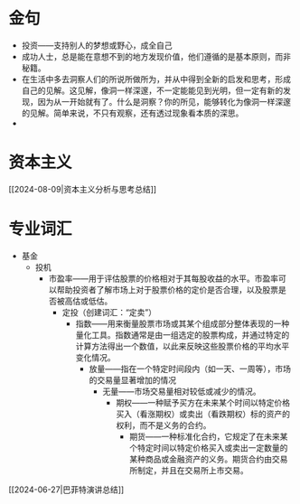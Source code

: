 # 金句

- 投资——支持别人的梦想或野心，成全自己
- 成功人士，总是能在意想不到的地方发现价值，他们遵循的是基本原则，而非秘籍。
- 在生活中多去洞察人们的所说所做所为，并从中得到全新的启发和思考，形成自己的见解。这见解，像洞一样深邃，不一定能能见到光明，但一定有新的发现，因为从一开始就有了。什么是洞察？你的所见，能够转化为像洞一样深邃的见解。简单来说，不只有观察，还有透过现象看本质的深思。
- 

# 资本主义

[[2024-08-09|资本主义分析与思考总结]] 

# 专业词汇

- 基金
	- 投机
		- 市盈率——用于评估股票的价格相对于其每股收益的水平。市盈率可以帮助投资者了解市场上对于股票价格的定价是否合理，以及股票是否被高估或低估。
			- 定投（创建词汇：“定卖”）
				- 指数——用来衡量股票市场或其某个组成部分整体表现的一种量化工具。指数通常是由一组选定的股票构成，并通过特定的计算方法得出一个数值，以此来反映这些股票价格的平均水平变化情况。
					- 放量——指在一个特定时间段内（如一天、一周等），市场的交易量显著增加的情况
						- 无量——市场交易量相对较低或减少的情况。
							- 期权——一种赋予买方在未来某个时间以特定价格买入（看涨期权）或卖出（看跌期权）标的资产的权利，而不是义务的合约。
								- 期货——一种标准化合约，它规定了在未来某个特定时间以特定价格买入或卖出一定数量的某种商品或金融资产的义务。期货合约由交易所制定，并且在交易所上市交易。

[[2024-06-27|巴菲特演讲总结]] 



